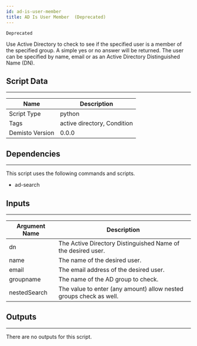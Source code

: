 ```yaml
---
id: ad-is-user-member
title: AD Is User Member  (Deprecated)
---
```


`Deprecated`

Use Active Directory to check to see if the specified user is a member of the specified group. A simple yes or no answer will be returned. The user can be specified by name, email or as an Active Directory Distinguished Name (DN).

## Script Data
---

| **Name** | **Description** |
| --- | --- |
| Script Type | python |
| Tags | active directory, Condition |
| Demisto Version | 0.0.0 |

## Dependencies
---
This script uses the following commands and scripts.
* ad-search

## Inputs
---

| **Argument Name** | **Description** |
| --- | --- |
| dn | The Active Directory Distinguished Name of the desired user. |
| name | The name of the desired user. |
| email | The email address of the desired user. |
| groupname | The name of the AD group to check. |
| nestedSearch | The value to enter (any amount) allow nested groups check as well. |

## Outputs
---
There are no outputs for this script.
